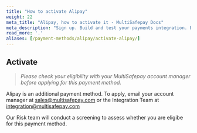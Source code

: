 ```yaml
---
title: "How to activate Alipay"
weight: 22
meta_title: "Alipay, how to activate it - MultiSafepay Docs"
meta_description: "Sign up. Build and test your payments integration. Explore our products and services. Use our API Reference, SDKs, and wrappers. Get support."
read_more: '.'
aliases: [/payment-methods/alipay/activate-alipay/]
---
```


## Activate 
>_Please check your eligibility with your MultiSafepay account manager before applying for this payment method._

Alipay is an additional payment method. To apply, email your account manager at <sales@multisafepay.com> or the Integration Team at <integration@multisafepay.com>


Our Risk team will conduct a screening to assess whether you are eligibe for this payment method.
